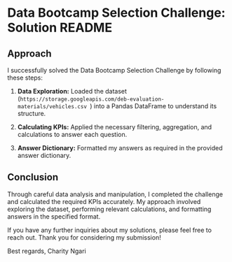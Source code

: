 # Data Bootcamp Selection Challenge: Solution README

## Approach

I successfully solved the Data Bootcamp Selection Challenge by following these steps:

1. **Data Exploration:** Loaded the dataset (` https://storage.googleapis.com/deb-evaluation-materials/vehicles.csv  `) into a Pandas DataFrame to understand its structure.

2. **Calculating KPIs:** Applied the necessary filtering, aggregation, and calculations to answer each question.

3. **Answer Dictionary:** Formatted my answers as required in the provided answer dictionary.

## Conclusion

Through careful data analysis and manipulation, I completed the challenge and calculated the required KPIs accurately. My approach involved exploring the dataset, performing relevant calculations, and formatting answers in the specified format.

If you have any further inquiries about my solutions, please feel free to reach out. Thank you for considering my submission!

Best regards,
Charity Ngari
